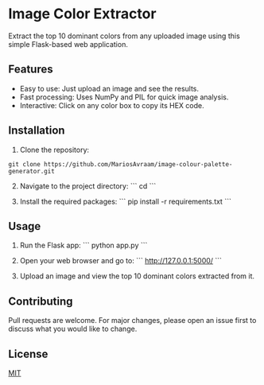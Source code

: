# Image Color Extractor

Extract the top 10 dominant colors from any uploaded image using this simple Flask-based web application.

## Features

- Easy to use: Just upload an image and see the results.
- Fast processing: Uses NumPy and PIL for quick image analysis.
- Interactive: Click on any color box to copy its HEX code.

## Installation

1. Clone the repository:
```
git clone https://github.com/MariosAvraam/image-colour-palette-generator.git
```

2. Navigate to the project directory:
\`\`\`
cd <project-directory>
\`\`\`

3. Install the required packages:
\`\`\`
pip install -r requirements.txt
\`\`\`

## Usage

1. Run the Flask app:
\`\`\`
python app.py
\`\`\`

2. Open your web browser and go to:
\`\`\`
http://127.0.0.1:5000/
\`\`\`

3. Upload an image and view the top 10 dominant colors extracted from it.

## Contributing

Pull requests are welcome. For major changes, please open an issue first to discuss what you would like to change.

## License

[MIT](https://choosealicense.com/licenses/mit/)